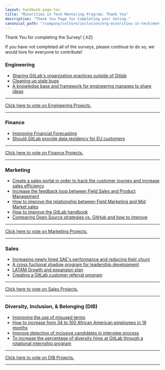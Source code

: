 ```yaml
---
layout: handbook-page-toc
title: "Minorities in Tech Mentoring Program: Thank You"
description: "Thank You Page for Completing your Voting."
canonical_path: "/company/culture/inclusion/erg-minorities-in-tech/mentoring/projects/2020/thankyou.html"
---
```


Thank You for completing the Survey!
{.h2}

If you have not completed all of the surveys, please continue to do so, we would love for everyone to contribute!

### Engineering

- [Sharing GitLab's organization practices outside of Gitlab](https://docs.google.com/presentation/d/1LSqV8Aet9mm7ynIyuvTvFKIq5V7JHkXPBT9l39ghGas/edit?usp=sharing)
- [Cleaning up stale bugs](https://docs.google.com/presentation/d/1UkxRCexgxNKKDZmbL6Hm--cT1h4t_Otq3TtxwjruCXA/edit?usp=sharing)
- [A knowledge base and framework for engineering manages to share ideas](https://docs.google.com/presentation/d/19O49Y6C0itw-JMLUGrDPLaS9BeHv-Codp60MBCbPhVI/edit?usp=sharing)

---

[Click here to vote on Engineering Projects.](https://gitlab.fra1.qualtrics.com/jfe/form/SV_0Uu4TQgKUBtyyX3)

---

### Finance

- [Improving Financial Forecasting](https://drive.google.com/file/d/13IRKSqOAaYdFIERSgF_ZWB8261QZHdqe/view?usp=sharing)
- [Should GitLab provide data residency for EU customers](https://docs.google.com/presentation/d/1AkurO_LP_UsIYjaWeQXDYzL72mEw5bmNBeq3Kv-yc9k/edit?usp=sharing)

---

[Click here to vote on Finance Projects.](https://gitlab.fra1.qualtrics.com/jfe/form/SV_5d5tnhm19HnE1ql)

---

### Marketing

- [Create a sales portal in order to track the customer journey and increase sales efficiency](https://docs.google.com/presentation/d/1eO5BZGyvHQvDKp6JPmYSlD8tzg1TtPYqUINBpt33vJc/edit?usp=sharing)
- [Increase the feedback loop between Field Sales and Product Management](https://docs.google.com/presentation/d/1X5kEdmvMIJ5rLyL7yUiWNBU7plvRKlcRrvUSdrJgOLY/edit?usp=sharing)
- [How to improve the relationship between Field Marketing and Mid Market sales](https://docs.google.com/presentation/d/1Rc_UbFJr-umO5VO6-2wWpj2hJMiHG-iEvVBgvgomSHc/edit?usp=sharing)
- [How to improve the GitLab handbook](https://docs.google.com/presentation/d/1UTZIuagh-6lUJie7JRr9Dx4Rfg3hKzBElHkgGVB7Prk/edit?usp=sharing)
- [Comparing Open Source strategies vs. GitHub and how to improve](https://docs.google.com/presentation/d/1gXUYMyXZQt7sTFNv2o3uvsuMaBrJHCcfDgVJE4cCSFk/edit?usp=sharing)

---

[Click here to vote on Marketing Projects.](https://gitlab.fra1.qualtrics.com/jfe/form/SV_1EPg7pKyl9RICX3)

---

### Sales

- [Increasing newly hired SAE's performance and reducing their churn](https://docs.google.com/presentation/d/14OJ7ggFNqh7mcJwzJ2imBVjERvXe-O6XrbiNB3zX6sg/edit?usp=sharing)
- [A cross fuctional shadow program for leadership development](https://docs.google.com/presentation/d/1p4D3460G-Vas_FGmN0Oiyx_My0UxocylHjy83sjGTz8/edit?usp=sharing)
- [LATAM Growth and expansion plan](https://docs.google.com/presentation/d/1JkyJn9hRJCCkN1kqJS8xTMo0foTmSrLvzi73CAodmUQ/edit?usp=sharing)
- [Creating a GitLab customer referral program](https://docs.google.com/presentation/d/1cGa7d99bApWN2sd9gVq4jtrK05TUGB_61F_QpCSfYx0/edit?usp=sharing)

---

[Click here to vote on Sales Projects.](https://gitlab.fra1.qualtrics.com/jfe/form/SV_6M334SIn6B3k3wV)

---

### Diversity, Inclusion, & Belonging (DIB)

- [Improving the use of misused terms](https://docs.google.com/presentation/d/1rOKO0F5lMs0C1KcrLFdcE_ngZmahMNIurNZrmdSUO5M/edit?usp=sharing)
- [How to increase from 34 to 100 African American employees in 18 months](https://docs.google.com/presentation/d/1dPsuPN5rJfgb5RZtf7OlBVmBt9r9rbv59G7erS7UGsI/edit?usp=sharing)
- [Improve detection of inclusive candidates in interview process](https://docs.google.com/presentation/d/1EhtUJUVqDXkUMzEvetJTC226tJDgPYdZofw-THSKCGw/edit#slide=id.g33dd8d4a56_0_0)
- [To increase the percentage of diversity hires at GitLab through a rotational internship program](https://drive.google.com/file/d/1QAveEn5mRqA1KYpkCH7CjEn2atvZ8lDr/view?usp=sharing)

---

[Click here to vote on DIB Projects.](https://gitlab.fra1.qualtrics.com/jfe/form/SV_eIZgevQLjBjZ445)

---
